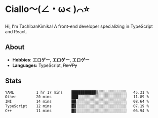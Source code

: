# Ciallo～(∠・ω< )⌒⭐️

Hi, I'm TachibanKimika! A front-end developer specializing in TypeScript and React.

## About
- **Hobbies:** **エロゲー**, **エロゲー**, **エロゲー**
- **Languages:** TypeScript, ~~Ren’Py~~

## Stats
<!--START_SECTION:waka-->

```txt
YAML          1 hr 17 mins    ███████████▒░░░░░░░░░░░░░   45.31 %
Other         20 mins         ███░░░░░░░░░░░░░░░░░░░░░░   11.89 %
INI           14 mins         ██░░░░░░░░░░░░░░░░░░░░░░░   08.64 %
TypeScript    12 mins         █▓░░░░░░░░░░░░░░░░░░░░░░░   07.19 %
C++           11 mins         █▓░░░░░░░░░░░░░░░░░░░░░░░   06.94 %
```

<!--END_SECTION:waka-->

<!-- ![Metrics](https://metrics.lecoq.io/TachibanaKimika?template=classic&base.activity=0&base.community=0&base.repositories=0&languages=1&isocalendar=1&isocalendar.duration=half-year&languages.limit=8&languages.sections=most-used&languages.colors=github&languages.threshold=0%25&languages.indepth=false&languages.recent.load=300&languages.recent.days=14&config.timezone=Asia%2FShanghai)
 -->
